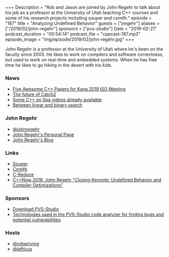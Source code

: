 +++
Description = "Rob and Jason are joined by John Regehr to talk about his job as a professor at the University of Utah teaching C++ courses and some of his research projects including souper and csmith."
episode = "187"
title = "Analyzing Undefined Behavior"
guests = ["jregehr"]
aliases = ["/2019/02/john-regehr"]
sponsors = ["pvs-studio"]
Date = "2019-02-21"
podcast_duration = "00:54:14"
podcast_file = "cppcast-187.mp3"
episode_image = "img/episode/2019/02/john-regehr.jpg"
+++

John Regehr is a professor at the University of Utah where he's been on the faculty since 2003. He likes to work on compilers and software correctness, but used to work on real-time and embedded systems. When he has free time he likes to go hiking in the desert with his kids.

### News ###

 - [Five Awesome C++ Papers for Kona 2019 ISO Meeting](https://www.bfilipek.com/2019/02/papers-kona.html)
 - [The future of Catch2](https://codingnest.com/the-future-of-catch2/)
 - [Some C++ on Sea videos already available](https://www.youtube.com/channel/UCAczr0j6ZuiVaiGFZ4qxApw/videos)
 - [Between linear and binary search](https://medium.com/@denis.yaroshevskij/between-linear-and-binary-search-8d21877cfce5)

### John Regehr ###

 - [@johnregehr](https://twitter.com/johnregehr)
 - [John Regehr's Personal Page](http://john.regehr.org/)
 - [John Regehr's Blog](https://blog.regehr.org/)

### Links ###

 - [Souper](https://github.com/google/souper)
 - [Csmith](https://embed.cs.utah.edu/csmith/)
 - [C-Reduce](https://embed.cs.utah.edu/creduce/)
 - [C++Now 2018: John Regehr "Closing Keynote: Undefined Behavior and Compiler Optimizations"](https://www.youtube.com/watch?v=AeEwxtEOgH0)

### Sponsors ###

- [Download PVS-Studio](https://www.viva64.com/en/pvs-studio-download/)
- [Technologies used in the PVS-Studio code analyzer for finding bugs and potential vulnerabilities](https://www.viva64.com/en/b/0592/)

### Hosts ###

- [@robwirving](https://twitter.com/robwirving)
- [@lefticus](https://twitter.com/lefticus)

